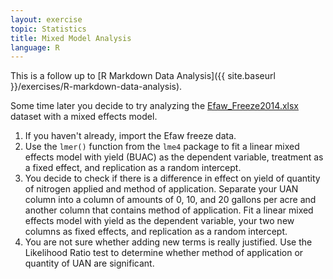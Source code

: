 ```yaml
---
layout: exercise
topic: Statistics
title: Mixed Model Analysis
language: R
---
```


This is a follow up to [R Markdown Data Analysis]({{ site.baseurl }}/exercises/R-markdown-data-analysis).

Some time later you decide to try analyzing the [Efaw_Freeze2014.xlsx](http://nue.okstate.edu/Experiment_Stations/Efaw_Freeze2014.xlsx) dataset with a mixed effects model.

1. If you haven't already, import the Efaw freeze data.
2. Use the `lmer()` function from the `lme4` package to fit a linear mixed effects model with yield (BUAC) as the dependent variable, treatment as a fixed effect, and replication as a random intercept.
3. You decide to check if there is a difference in effect on yield of quantity of nitrogen applied and method of application. Separate your UAN column into a column of amounts of 0, 10, and 20 gallons per acre and another column that contains method of application. Fit a linear mixed effects model with yield as the dependent variable, your two new columns as fixed effects, and replication as a random intercept.
4. You are not sure whether adding new terms is really justified. Use the Likelihood Ratio test to determine whether method of application or quantity of UAN are significant.

